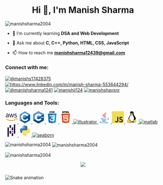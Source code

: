 <h1 align="center">Hi 👋, I'm Manish Sharma</h1>

<p align="left"> <img src="https://komarev.com/ghpvc/?username=manishsharma2004&label=Profile%20views&color=0e75b6&style=flat" alt="manishsharma2004" /> </p>

- 🌱 I’m currently learning **DSA and Web Development**

- 💬 Ask me about **C, C++, Python, HTML, CSS, JavaScript**

- 📫 How to reach me **manishsharma12439@gmail.com**

<h3 align="left">Connect with me:</h3>
<p align="left">
<a href="https://twitter.com/@manishs17428375" target="blank"><img align="center" src="https://raw.githubusercontent.com/rahuldkjain/github-profile-readme-generator/master/src/images/icons/Social/twitter.svg" alt="@manishs17428375" height="30" width="40" /></a>
<a href="https://linkedin.com/in/https://www.linkedin.com/in/manish-sharma-553644294/" target="blank"><img align="center" src="https://raw.githubusercontent.com/rahuldkjain/github-profile-readme-generator/master/src/images/icons/Social/linked-in-alt.svg" alt="https://www.linkedin.com/in/manish-sharma-553644294/" height="30" width="40" /></a>
<a href="https://www.hackerrank.com/@manishsharma1241" target="blank"><img align="center" src="https://raw.githubusercontent.com/rahuldkjain/github-profile-readme-generator/master/src/images/icons/Social/hackerrank.svg" alt="@manishsharma1241" height="30" width="40" /></a>
<a href="https://www.leetcode.com/manishji124" target="blank"><img align="center" src="https://raw.githubusercontent.com/rahuldkjain/github-profile-readme-generator/master/src/images/icons/Social/leet-code.svg" alt="manishji124" height="30" width="40" /></a>
<a href="https://auth.geeksforgeeks.org/user/manishshavxnr" target="blank"><img align="center" src="https://raw.githubusercontent.com/rahuldkjain/github-profile-readme-generator/master/src/images/icons/Social/geeks-for-geeks.svg" alt="manishshavxnr" height="30" width="40" /></a>
</p>

<h3 align="left">Languages and Tools:</h3>
<p align="left"> <a href="https://aws.amazon.com" target="_blank" rel="noreferrer"> <img src="https://raw.githubusercontent.com/devicons/devicon/master/icons/amazonwebservices/amazonwebservices-original-wordmark.svg" alt="aws" width="40" height="40"/> </a> <a href="https://www.cprogramming.com/" target="_blank" rel="noreferrer"> <img src="https://raw.githubusercontent.com/devicons/devicon/master/icons/c/c-original.svg" alt="c" width="40" height="40"/> </a> <a href="https://www.w3schools.com/cpp/" target="_blank" rel="noreferrer"> <img src="https://raw.githubusercontent.com/devicons/devicon/master/icons/cplusplus/cplusplus-original.svg" alt="cplusplus" width="40" height="40"/> </a> <a href="https://www.w3schools.com/css/" target="_blank" rel="noreferrer"> <img src="https://raw.githubusercontent.com/devicons/devicon/master/icons/css3/css3-original-wordmark.svg" alt="css3" width="40" height="40"/> </a> <a href="https://www.w3.org/html/" target="_blank" rel="noreferrer"> <img src="https://raw.githubusercontent.com/devicons/devicon/master/icons/html5/html5-original-wordmark.svg" alt="html5" width="40" height="40"/> </a> <a href="https://www.adobe.com/in/products/illustrator.html" target="_blank" rel="noreferrer"> <img src="https://www.vectorlogo.zone/logos/adobe_illustrator/adobe_illustrator-icon.svg" alt="illustrator" width="40" height="40"/> </a> <a href="https://www.java.com" target="_blank" rel="noreferrer"> <img src="https://raw.githubusercontent.com/devicons/devicon/master/icons/java/java-original.svg" alt="java" width="40" height="40"/> </a> <a href="https://developer.mozilla.org/en-US/docs/Web/JavaScript" target="_blank" rel="noreferrer"> <img src="https://raw.githubusercontent.com/devicons/devicon/master/icons/javascript/javascript-original.svg" alt="javascript" width="40" height="40"/> </a> <a href="https://www.linux.org/" target="_blank" rel="noreferrer"> <img src="https://raw.githubusercontent.com/devicons/devicon/master/icons/linux/linux-original.svg" alt="linux" width="40" height="40"/> </a> <a href="https://www.mathworks.com/" target="_blank" rel="noreferrer"> <img src="https://upload.wikimedia.org/wikipedia/commons/2/21/Matlab_Logo.png" alt="matlab" width="40" height="40"/> </a> <a href="https://pandas.pydata.org/" target="_blank" rel="noreferrer"> <img src="https://raw.githubusercontent.com/devicons/devicon/2ae2a900d2f041da66e950e4d48052658d850630/icons/pandas/pandas-original.svg" alt="pandas" width="40" height="40"/> </a> <a href="https://www.python.org" target="_blank" rel="noreferrer"> <img src="https://raw.githubusercontent.com/devicons/devicon/master/icons/python/python-original.svg" alt="python" width="40" height="40"/> </a> <a href="https://seaborn.pydata.org/" target="_blank" rel="noreferrer"> <img src="https://seaborn.pydata.org/_images/logo-mark-lightbg.svg" alt="seaborn" width="40" height="40"/> </a> </p>

<p><img align="left" src="https://github-readme-stats.vercel.app/api/top-langs?username=manishsharma2004&show_icons=true&locale=en&layout=compact" alt="manishsharma2004" /></p>

<p>&nbsp;<img align="center" src="https://github-readme-stats.vercel.app/api?username=manishsharma2004&show_icons=true&locale=en" alt="manishsharma2004" /></p>

<p><img align="center" src="https://github-readme-streak-stats.herokuapp.com/?user=manishsharma2004&" alt="manishsharma2004" /></p>


<div align="center">
  <img src="https://profile-counter.glitch.me/ManishSharma2004/count.svg?"  />
</div>

###

<img src="https://raw.githubusercontent.com/ManishSharma2004/ManishSharma2004/output/snake.svg" alt="Snake animation" />

###
